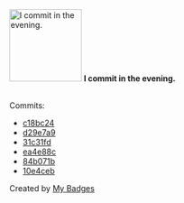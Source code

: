 <img src="https://my-badges.github.io/my-badges/evening-commits.png" alt="I commit in the evening." title="I commit in the evening." width="128">
<strong>I commit in the evening.</strong>
<br><br>

Commits:

- <a href="https://github.com/dai/agents.md/commit/c18bc24abe65a514f405f120940f1914449ea519">c18bc24</a>
- <a href="https://github.com/dai/agents.md/commit/d29e7a9225030eb0ac7438c570b42c6c8feffcde">d29e7a9</a>
- <a href="https://github.com/dai/jules-awesome-list/commit/31c31fdfb36e47ed0c19e08b568d800c47e361f3">31c31fd</a>
- <a href="https://github.com/dai/jules-awesome-list/commit/ea4e88c7fa9b0fe6a74f1307f9ce470132a7de31">ea4e88c</a>
- <a href="https://github.com/dai/jules-awesome-list/commit/84b071b165c851c513ec9ff0fc55c55f2798ed21">84b071b</a>
- <a href="https://github.com/dai/jules-awesome-list/commit/10e4ceb57e4f818d39caad9f19d35f89f77b7488">10e4ceb</a>


Created by <a href="https://github.com/my-badges/my-badges">My Badges</a>
